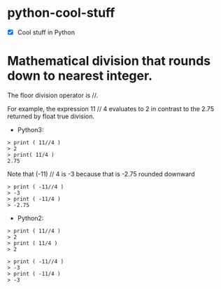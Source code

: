 # python-cool-stuff
- [x] Cool stuff in Python


 
# Mathematical division that rounds down to nearest integer.

The floor division operator is //.

For example, the expression 11 // 4 evaluates to 2 in contrast to the 2.75 returned by float true division.


- Python3:
```
> print ( 11//4 )
> 2
> print( 11/4 )
2.75
```
Note that (-11) // 4 is -3 because that is -2.75 rounded downward
```
> print ( -11//4 )
> -3 
> print ( -11/4 )
> -2.75 
```

- Python2:
```
> print ( 11//4 )
> 2 
> print ( 11/4 )
> 2 

> print ( -11//4 )
> -3 
> print ( -11/4 )
> -3 
```

